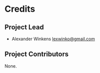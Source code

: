 Credits
=======

Project Lead
----------------

* Alexander Winkens <lexwinko@gmail.com>

Project Contributors
------------

None.
